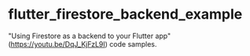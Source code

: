 # flutter_firestore_backend_example
"Using Firestore as a backend to your Flutter app" (https://youtu.be/DqJ_KjFzL9I) code samples.
